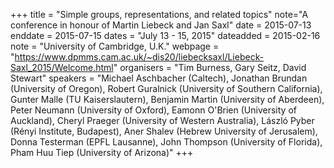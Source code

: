 +++
title = "Simple groups, representations, and related topics"
note="A conference in honour of Martin Liebeck and Jan Saxl"
date = 2015-07-13
enddate = 2015-07-15
dates = "July 13 - 15, 2015"
dateadded = 2015-02-16
note = "University of Cambridge, U.K."
webpage = "https://www.dpmms.cam.ac.uk/~dis20/liebecksaxl/Liebeck-Saxl_2015/Welcome.html"
organisers = "Tim Burness, Gary Seitz, David Stewart"
speakers = "Michael Aschbacher (Caltech), Jonathan Brundan (University of Oregon), Robert Guralnick (University of Southern California), Gunter Malle (TU Kaiserslautern), Benjamin Martin (University of Aberdeen), Peter Neumann (University of Oxford), Eamonn O'Brien (University of Auckland), Cheryl Praeger (University of Western Australia), László Pyber (Rényi Institute, Budapest), Aner Shalev (Hebrew University of Jerusalem), Donna Testerman (EPFL Lausanne), John Thompson (University of Florida), Pham Huu Tiep (University of Arizona)"
+++
